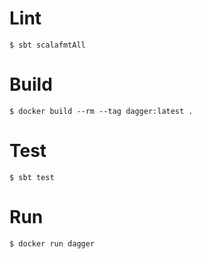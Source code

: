 # Lint
`$ sbt scalafmtAll`

# Build
`$ docker build --rm --tag dagger:latest .`

# Test
`$ sbt test`

# Run
`$ docker run dagger`
